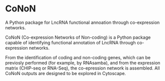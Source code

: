 # CoNoN
A Python package for LncRNA functional annoation through co-expression networks.

CoNoN (Co-expression Networks of Non-coding) is a Python package capable of identifying functional annotation of LncRNA through co-expression networks.

From the identification of coding and non-coding genes, which can be previosly performed (for example, by RNAsamba), and from the expression matrix (CHIP-seq or RNA-Seq), the co-epression network is assembled. All CoNoN outputs are designed to be explored in Cytoscape.
